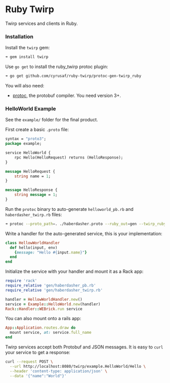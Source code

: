 # Ruby Twirp

Twirp services and clients in Ruby.

### Installation
Install the `twirp` gem:

```sh
➜ gem install twirp
```

Use `go get` to install the ruby_twirp protoc plugin:

```sh
➜ go get github.com/cyrusaf/ruby-twirp/protoc-gen-twirp_ruby
```

You will also need:

 - [protoc](https://github.com/golang/protobuf), the protobuf compiler. You need
   version 3+.

### HelloWorld Example

See the `example/` folder for the final product.

First create a basic `.proto` file:

```protobuf
syntax = "proto3";
package example;

service HelloWorld {
    rpc Hello(HelloRequest) returns (HelloResponse);
}

message HelloRequest {
    string name = 1;
}

message HelloResponse {
    string message = 1;
}
```

Run the `protoc` binary to auto-generate `helloworld_pb.rb` and `haberdasher_twirp.rb` files:

```sh
➜ protoc --proto_path=. ./haberdasher.proto --ruby_out=gen --twirp_ruby_out=gen
```

Write a handler for the auto-generated service, this is your implementation:

```ruby
class HellowWorldHandler
  def hello(input, env)
    {message: "Hello #{input.name}"}
  end
end
```

Initialize the service with your handler and mount it as a Rack app:

```ruby
require 'rack'
require_relative 'gen/haberdasher_pb.rb'
require_relative 'gen/haberdasher_twirp.rb'

handler = HellowWorldHandler.new()
service = Example::HelloWorld.new(handler)
Rack::Handler::WEBrick.run service
```

You can also mount onto a rails app:

```ruby
App::Application.routes.draw do
  mount service, at: service.full_name
end
```

Twirp services accept both Protobuf and JSON messages. It is easy to `curl` your service to get a response:

```sh
curl --request POST \
  --url http://localhost:8080/twirp/example.HelloWorld/Hello \
  --header 'content-type: application/json' \
  --data '{"name":"World"}'
```
